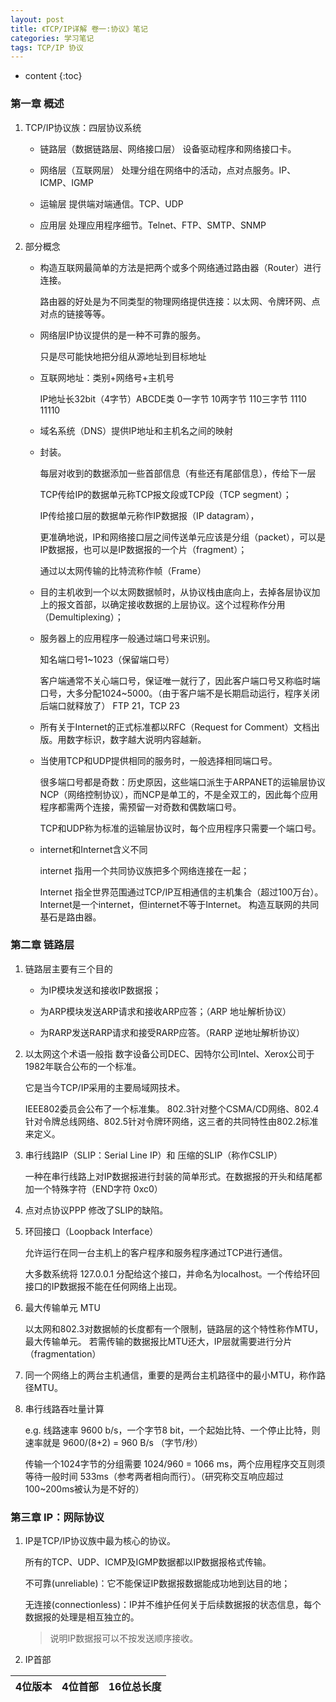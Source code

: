 ```yaml
---
layout: post
title: 《TCP/IP详解 卷一:协议》笔记
categories: 学习笔记
tags: TCP/IP 协议
---
```


* content
{:toc}




### 第一章 概述

1. TCP/IP协议族：四层协议系统

	* 链路层（数据链路层、网络接口层）
	设备驱动程序和网络接口卡。

	* 网络层（互联网层）
	处理分组在网络中的活动，点对点服务。IP、ICMP、IGMP

	* 运输层
	提供端对端通信。TCP、UDP

	* 应用层
	处理应用程序细节。Telnet、FTP、SMTP、SNMP

2. 部分概念

	* 构造互联网最简单的方法是把两个或多个网络通过路由器（Router）进行连接。

		路由器的好处是为不同类型的物理网络提供连接：以太网、令牌环网、点对点的链接等等。

	* 网络层IP协议提供的是一种不可靠的服务。

		只是尽可能快地把分组从源地址到目标地址

	* 互联网地址：类别+网络号+主机号

		IP地址长32bit（4字节）ABCDE类 0一字节 10两字节 110三字节 1110 11110

	* 域名系统（DNS）提供IP地址和主机名之间的映射

	* 封装。

		每层对收到的数据添加一些首部信息（有些还有尾部信息），传给下一层

		TCP传给IP的数据单元称TCP报文段或TCP段（TCP segment）；

		IP传给接口层的数据单元称作IP数据报（IP datagram），

		更准确地说，IP和网络接口层之间传送单元应该是分组（packet），可以是IP数据报，也可以是IP数据报的一个片（fragment）；

		通过以太网传输的比特流称作帧（Frame）

	* 目的主机收到一个以太网数据帧时，从协议栈由底向上，去掉各层协议加上的报文首部，以确定接收数据的上层协议。这个过程称作分用（Demultiplexing）；

	* 服务器上的应用程序一般通过端口号来识别。

		知名端口号1~1023（保留端口号）

		客户端通常不关心端口号，保证唯一就行了，因此客户端口号又称临时端口号，大多分配1024~5000。（由于客户端不是长期启动运行，程序关闭后端口就释放了）
		FTP 21，TCP 23

	* 所有关于Internet的正式标准都以RFC（Request for Comment）文档出版。用数字标识，数字越大说明内容越新。

	* 当使用TCP和UDP提供相同的服务时，一般选择相同端口号。

		很多端口号都是奇数：历史原因，这些端口派生于ARPANET的运输层协议NCP（网络控制协议），而NCP是单工的，不是全双工的，因此每个应用程序都需两个连接，需预留一对奇数和偶数端口号。

		TCP和UDP称为标准的运输层协议时，每个应用程序只需要一个端口号。

	* internet和Internet含义不同

		internet 指用一个共同协议族把多个网络连接在一起；

		Internet 指全世界范围通过TCP/IP互相通信的主机集合（超过100万台）。Internet是一个internet，但internet不等于Internet。
		构造互联网的共同基石是路由器。

### 第二章 链路层

1. 链路层主要有三个目的

	* 为IP模块发送和接收IP数据报；

	* 为ARP模块发送ARP请求和接收ARP应答；（ARP   地址解析协议）

	* 为RARP发送RARP请求和接受RARP应答。（RARP 逆地址解析协议）

2. 以太网这个术语一般指 数字设备公司DEC、因特尔公司Intel、Xerox公司于1982年联合公布的一个标准。

	它是当今TCP/IP采用的主要局域网技术。

	IEEE802委员会公布了一个标准集。 802.3针对整个CSMA/CD网络、802.4针对令牌总线网络、802.5针对令牌环网络，这三者的共同特性由802.2标准来定义。

3. 串行线路IP（SLIP：Serial Line IP）和 压缩的SLIP（称作CSLIP）

	一种在串行线路上对IP数据报进行封装的简单形式。在数据报的开头和结尾都加一个特殊字符（END字符 0xc0）

4. 点对点协议PPP
	修改了SLIP的缺陷。

5. 环回接口（Loopback Interface）

	允许运行在同一台主机上的客户程序和服务程序通过TCP进行通信。

	大多数系统将 127.0.0.1 分配给这个接口，并命名为localhost。一个传给环回接口的IP数据报不能在任何网络上出现。

6. 最大传输单元 MTU

	以太网和802.3对数据帧的长度都有一个限制，链路层的这个特性称作MTU，最大传输单元。
	若需传输的数据报比MTU还大，IP层就需要进行分片（fragmentation）

7. 同一个网络上的两台主机通信，重要的是两台主机路径中的最小MTU，称作路径MTU。

8. 串行线路吞吐量计算

	e.g.
	线路速率 9600 b/s，一个字节8 bit，一个起始比特、一个停止比特，则速率就是 9600/(8+2) = 960 B/s （字节/秒）

	传输一个1024字节的分组需要 1024/960 = 1066 ms，两个应用程序交互则须等待一般时间 533ms（参考两者相向而行）。（研究称交互响应超过100~200ms被认为是不好的）

### 第三章 IP：网际协议

1. IP是TCP/IP协议族中最为核心的协议。

	所有的TCP、UDP、ICMP及IGMP数据都以IP数据报格式传输。

	不可靠(unreliable)：它不能保证IP数据报数据能成功地到达目的地；

	无连接(connectionless)：IP并不维护任何关于后续数据报的状态信息，每个数据报的处理是相互独立的。

	> 说明IP数据报可以不按发送顺序接收。

2. IP首部

| 4位版本 | 4位首部 | 16位总长度 |
|------|-------:|-------|
